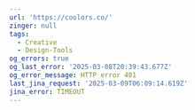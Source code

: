 ```yaml
---
url: 'https://coolors.co/'
zinger: null
tags:
  - Creative
  - Design-Tools
og_errors: true
og_last_error: '2025-03-08T20:39:43.677Z'
og_error_message: HTTP error 401
last_jina_request: '2025-03-09T06:09:14.619Z'
jina_error: TIMEOUT
---
```


